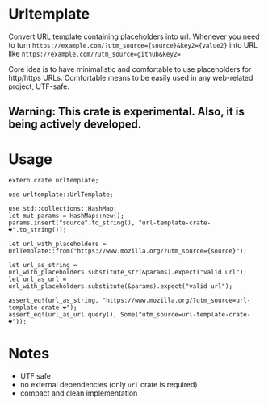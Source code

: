 # Urltemplate
Convert URL template containing placeholders into url.
Whenever you need to turn `https://example.com/?utm_source={source}&key2={value2}` into URL like `https://example.com/?utm_source=github&key2=`

Core idea is to have minimalistic and comfortable to use placeholders for http/https URLs.
Comfortable means to be easily used in any web-related project, UTF-safe.

## Warning: This crate is experimental. Also, it is being actively developed.

# Usage
```
extern crate urltemplate;

use urltemplate::UrlTemplate;

use std::collections::HashMap;
let mut params = HashMap::new();
params.insert("source".to_string(), "url-template-crate-❤".to_string());

let url_with_placeholders = UrlTemplate::from("https://www.mozilla.org/?utm_source={source}");

let url_as_string =  url_with_placeholders.substitute_str(&params).expect("valid url");
let url_as_url =  url_with_placeholders.substitute(&params).expect("valid url");

assert_eq!(url_as_string, "https://www.mozilla.org/?utm_source=url-template-crate-❤");
assert_eq!(url_as_url.query(), Some("utm_source=url-template-crate-❤"));
```

# Notes
* UTF safe
* no external dependencies (only `url` crate is required)
* compact and clean implementation
